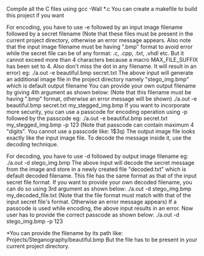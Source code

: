 Compile all the C files using gcc -Wall *.c
You can create a makefile to build this project if you want

For encoding, you have to use -e followed by an input image filename followed by a secret filename
(Note that these files must be present in the current project directory, otherwise an error message appears. Also note that the input image filename must be having ".bmp" format to avoid error while the secret file can be of any format: .c, .cpp, .txt, .vhdl etc. But  it cannot exceed more than 4 characters because a macro MAX_FILE_SUFFIX has been set to 4. Also don't miss the dot in any filename. It will result in an error)
eg: ./a.out -e beautiful.bmp secret.txt
The above input will generate an additional image file in the project directory namely "stego_img.bmp" which is default output filename
You can provide your own output filename by giving 4th argument as shown below:
    (Note that this filename must be having ".bmp" format, otherwise an error message will be shown)
    ./a.out -e beautiful.bmp secret.txt my_stegged_img.bmp
If you want to incorporate more security, you can use a passcode for encoding operation using -p followed by the passcode
eg: ./a.out -e beautiful.bmp secret.txt my_stegged_img.bmp -p 123
(Note that passcode can contain maximum 4 "digits". You cannot use a passcode like: 1$3q)
The output image file looks exactly like the input image file. To decode the message inside it, use the decoding technique.

For decoding, you have to use -d followed by output image filename
eg: ./a.out -d stego_img.bmp
The above input will decode the secret message from the image and store in a newly created file "decoded.txt" which is default decoded filename. This file has the same format as that of the input secret file format.
If you want to provide your own decoded filename, you can do so using 3rd argument as shown below:
    ./a.out -d stego_img.bmp my_decoded_file.txt
    (Note that the file format must match with that of the input secret file's format. Otherwise an error message appears)
If a passcode is used while encoding, the above input results in an error.
Now user has to provide the correct passcode as shown below:
    ./a.out -d stego_img.bmp -p 123
    
*You can provide the filename by its path like: Projects/Steganography/beautiful.bmp
But the file has to be present in your current project directory.
